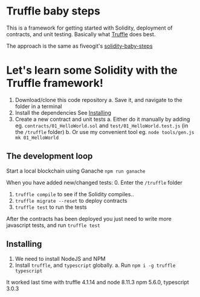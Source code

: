 

# Truffle baby steps
This is a framework for getting started with Solidity, deployment of contracts, and unit testing.
Basically what [Truffle](http://truffleframework.com/) does best.

The approach is the same as fiveogit's [solidity-baby-steps](https://github.com/fivedogit/solidity-baby-steps)

# Let's learn some Solidity with the Truffle framework!

  1. Download/clone this code repository
    a. Save it, and navigate to the folder in a terminal 
  2. Install the dependencies
    See [Installing](##Installing)
  3. Create a new contract and unit tests
    a. Either do it manually by adding eg. `contracts/01_HelloWorld.sol` and `test/01_HelloWorld.test.js` (in the `/truffle` folder)
    b. Or use my convenient tool eg. `node tools/gen.js mk 01_HelloWorld`


## The development loop

Start a local blockchain using Ganache `npm run ganache`

When you have added new/changed tests:
  0. Enter the `/truffle` folder
  1. `truffle compile` to see if the Solidity compiles..
  2. `truffle migrate --reset` to deploy contracts
  3. `truffle test` to run the tests

After the contracts has been deployed you just need to write more javascript tests, and run `truffle test`

## Installing 

  1. We need to install NodeJS and NPM
  2. Install `truffle`, and `typescript` globally. 
      a. Run `npm i -g truffle typescript`

It worked last time with truffle 4.1.14 and node 8.11.3 npm 5.6.0, typescript 3.0.3
